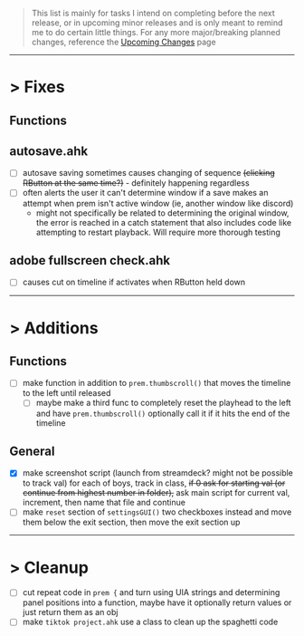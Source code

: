 > This list is mainly for tasks I intend on completing before the next release, or in upcoming minor releases and is only meant to remind me to do certain little things. For any more major/breaking planned changes, reference the [Upcoming Changes](https://github.com/users/Tomshiii/projects/1) page
***

# > Fixes

## Functions

## autosave.ahk
- [ ] autosave saving sometimes causes changing of sequence ~~(clicking RButton at the same time?)~~ - definitely happening regardless
- [ ] often alerts the user it can't determine window if a save makes an attempt when prem isn't active window (ie, another window like discord)
	- might not specifically be related to determining the original window, the error is reached in a catch statement that also includes code like attempting to restart playback. Will require more thorough testing

## adobe fullscreen check.ahk
- [ ] causes cut on timeline if activates when RButton held down
***

# > Additions

## Functions
- [ ] make function in addition to `prem.thumbscroll()` that moves the timeline to the left until released
	- [ ] maybe make a third func to completely reset the playhead to the left and have `prem.thumbscroll()` optionally call it if it hits the end of the timeline

## General
- [x] make screenshot script (launch from streamdeck? might not be possible to track val) for each of boys, track in class, ~~if 0 ask for starting val (or continue from highest number in folder),~~ ask main script for current val, increment, then name that file and continue
- [ ] make `reset` section of `settingsGUI()` two checkboxes instead and move them below the exit section, then move the exit section up
***

# > Cleanup
- [ ] cut repeat code in `prem {` and turn using UIA strings and determining panel positions into a function, maybe have it optionally return values or just return them as an obj
- [ ] make `tiktok project.ahk` use a class to clean up the spaghetti code